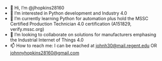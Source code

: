 - 👋 Hi, I’m @jlhopkins28160
- 👀 I’m interested in Python development and Industry 4.0
- 🌱 I’m currently learning Python for automation plus hold the MSSC Certified Production Technician 4.0 certification (A151829, verify.mssc.org)
- 💞️ I’m looking to collaborate on solutions for manufacturers emphasing the Industrial Internet of Things 4.0
- 📫 How to reach me: I can be reached at johnh30@mail.regent.edu OR johnnyhopkins28160@gmail.com

<!---
jlhopkins28160/jlhopkins28160 is a ✨ special ✨ repository because its `README.md` (this file) appears on your GitHub profile.
You can click the Preview link to take a look at your changes.
--->
